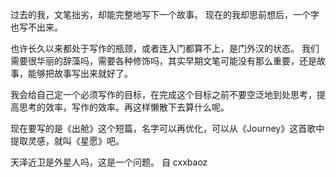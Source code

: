 过去的我，文笔拙劣，却能完整地写下一个故事。
现在的我却思前想后，一个字也写不出来。

也许长久以来都处于写作的瓶颈，或者连入门都算不上，是门外汉的状态。
我们需要很华丽的辞藻吗，需要各种修饰吗，其实早期文笔可能没有那么重要，还是故事，能够把故事写出来就好了。

我会给自己定一个必须写作的目标，在完成这个目标之前不要空泛地到处思考，提高思考的效率，写作的效率。再这样懒散下去算什么呢。

现在要写的是《出舱》这个短篇，名字可以再优化，可以从《Journey》这首歌中提取灵感，就叫《星愿》吧。

天泽近卫是外星人吗，这是一个问题。
自 cxxbaoz
